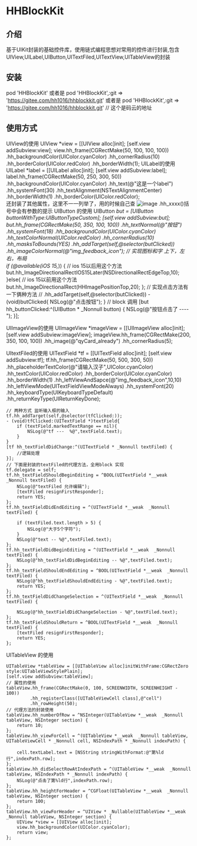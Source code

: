 # HHBlockKit
## 介绍
  基于UIKit封装的基础控件库，使用链式编程思想对常用的控件进行封装,包含UIView,UILabel,UIButton,UITextFiled,UITextView,UITableView的封装

## 安装
pod 'HHBlockKit'
或者是  pod 'HHBlockKit',:git => 'https://gitee.com/hh1016/hhblockkit.git' 
或者是  pod 'HHBlockKit',:git => 'https://gitee.com/hh1016/hhblockkit.git'  // 这个是码云的地址
## 使用方式
UIView的使用
  UIView *view = [[UIView alloc]init];
  [self.view addSubview:view];
   view.hh_frame(CGRectMake(50, 100, 100, 100))
       .hh_backgroundColor(UIColor.cyanColor)
       .hh_cornerRadius(10)
       .hh_borderColor(UIColor.redColor)
       .hh_borderWidth(1);
UILabel的使用
  UILabel *label = [[UILabel alloc]init];
  [self.view addSubview:label];
  label.hh_frame(CGRectMake(50, 250, 300, 50))
        .hh_backgroundColor(UIColor.cyanColor)
        .hh_text(@"这是一个label")
        .hh_systemFont(30)
        .hh_textAlignment(NSTextAlignmentCenter)
        .hh_borderWidth(1)
        .hh_borderColor(UIColor.redColor);  
 还封装了其他属性，这里不一一列举了，用的时候自己查   ![image](https://user-images.githubusercontent.com/18042580/147797548-32b006a4-1dc7-4ee0-9b0f-b9ba1a41ae2e.png)
 .hh_xxxx()括号中会有参数的提示
 UIButton 的使用
     UIButton *but = [UIButton buttonWithType:UIButtonTypeCustom];
    [self.view addSubview:but];
    but.hh_frame(CGRectMake(50, 350, 100, 100))
        .hh_textNormal(@"按钮")
        .hh_systemFont(18)
        .hh_backgroundColor(UIColor.cyanColor)
        .hh_textColorNormal(UIColor.redColor)
        .hh_cornerRadius(10)
        .hh_masksToBounds(YES)
        .hh_addTarget(self,@selector(butClicked))
        .hh_imageColorNormal(@"img_feedback_icon");
    // 实现图标和字 上下，左右，布局    
    if (@available(iOS 15,*)) {
        // ios 15以后用这个方法
        but.hh_ImageDirectionalRectIOS15Later(NSDirectionalRectEdgeTop,10);
    }else{
        // ios 15以前用这个方法
        but.hh_ImageDirectionalRect(HHImagePositionTop,20);
    };
    // 实现点击方法有一下俩种方法
    // .hh_addTarget(self,@selector(butClicked)) 
    - (void)butClicked{
      NSLog(@"点击按钮");
    }
    // block 调用
    [but hh_buttonClicked:^(UIButton * _Nonnull button) {
        NSLog(@"按钮点击了 ---- ");
    }];
    
UIImageView的使用
    UIImageView *imageView = [[UIImageView alloc]init];
    [self.view addSubview:imageView];
    imageView.hh_frame(CGRectMake(200, 350, 100, 100))
        .hh_image(@"qyCard_already")
        .hh_cornerRadius(5);

UItextFiled的使用
     UITextField *tf = [[UITextField alloc]init];
    [self.view addSubview:tf];
    tf.hh_frame(CGRectMake(50, 500, 300, 50))
        .hh_placeholderTextColor(@"请输入汉子",UIColor.cyanColor)
        .hh_textColor(UIColor.redColor)
        .hh_borderColor(UIColor.cyanColor)
        .hh_borderWidth(1)
        .hh_leftViewAndSapce(@"img_feedback_icon",10,10)
        .hh_leftViewMode(UITextFieldViewModeAlways)
        .hh_systemFont(20)
        .hh_keyboardType(UIKeyboardTypeDefault)
        .hh_returnKeyType(UIReturnKeyDone);
      
    // 两种方式 监听输入框的输入 
    tf.hh_addTarget(self,@selector(tfClicked:));
    - (void)tfClicked:(UITextField *)textField{
        if (textField.markedTextRange == nil){
            NSLog(@"tf ---  %@",textField.text);
        }
    }
    [tf hh_textFieldDidChange:^(UITextField * _Nonnull textFiled) {
        //逻辑处理
    }];
    // 下面是封装的textFiled的代理方法，全用block 实现
    tf.delegate = self;
    tf.hh_textFieldShouldBeginEditing = ^BOOL(UITextField *__weak  _Nonnull textFiled) {
        NSLog(@"textFiled 允许编辑");
        [textFiled resignFirstResponder];
        return YES;
    };
    tf.hh_textFieldDidEndEditing = ^(UITextField *__weak  _Nonnull textFiled) {

        if (textFiled.text.length > 5) {
            NSLog(@"大于5个字符");
        }
        NSLog(@"text -- %@",textFiled.text);
    };
    tf.hh_textFieldDidBeginEditing = ^(UITextField *__weak  _Nonnull textFiled) {
        NSLog(@"hh_textFieldDidBeginEditing -- %@",textFiled.text);
    };
    tf.hh_textFieldShouldEndEditing = ^BOOL(UITextField *__weak  _Nonnull textFiled) {
        NSLog(@"hh_textFieldShouldEndEditing - %@",textFiled.text);
        return YES;
    };
    tf.hh_textFieldDidChangeSelection = ^(UITextField *__weak  _Nonnull textFiled) {
        
        NSLog(@"hh_textFieldDidChangeSelection - %@",textFiled.text);
    };
    tf.hh_textFieldShouldReturn = ^BOOL(UITextField *__weak  _Nonnull textFiled) {
        [textFiled resignFirstResponder];
        return YES;
    };

UITableView 的使用

    UITableView *tableView = [[UITableView alloc]initWithFrame:CGRectZero style:UITableViewStylePlain];
    [self.view addSubview:tableView];
    // 属性的使用
    tableView.hh_frame(CGRectMake(0, 100, SCREENWIDTH, SCREENHEIGHT - 100))
             .hh_registerClass([UITableViewCell class],@"cell")
             .hh_rowHeight(50);
    // 代理方法的封装使用        
    tableView.hh_numberOfRow = ^NSInteger(UITableView *__weak  _Nonnull tableView, NSInteger section) {
        return 10;
    };
    tableView.hh_viewForCell = ^(UITableView *__weak  _Nonnull tableView, UITableViewCell * _Nonnull cell, NSIndexPath * _Nonnull indexPath) {
        
        cell.textLabel.text = [NSString stringWithFormat:@"第%ld行",indexPath.row];
    };
    tableView.hh_didSelectRowAtIndexPath = ^(UITableView *__weak  _Nonnull tableView, NSIndexPath * _Nonnull indexPath) {
        NSLog(@"点击了第%ld行",indexPath.row);
    };
    tableView.hh_heightForHeader = ^CGFloat(UITableView *__weak  _Nonnull tableView, NSInteger section) {
        return 100;
    };
    tableView.hh_viewForHeader = ^UIView * _Nullable(UITableView *__weak  _Nonnull tableView, NSInteger section) {
        UIView *view = [[UIView alloc]init];
        view.hh_backgroundColor(UIColor.cyanColor);
        return view;
    };
    
